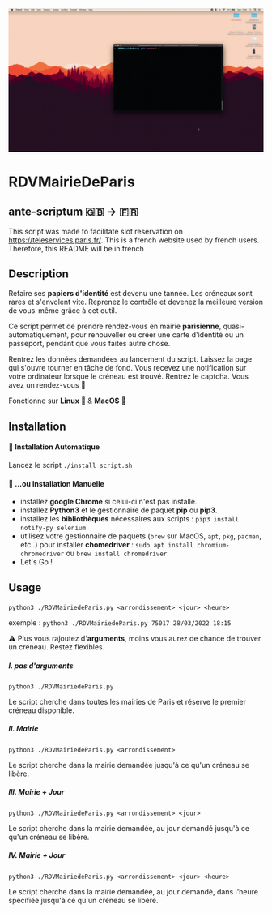 <p align="center">
<img src="./medias/Mairie.gif" width="800" >
</p>
  
# RDVMairieDeParis 

## ante-scriptum 🇬🇧 -> 🇫🇷
This script was made to facilitate slot reservation on https://teleservices.paris.fr/. This is a french website used by french users. Therefore, this README will be in french

## Description

Refaire ses **papiers d'identité** est devenu une tannée. Les créneaux sont rares et s'envolent vite. 
Reprenez le contrôle et devenez la meilleure version de vous-même grâce à cet outil.

Ce script permet de prendre rendez-vous en mairie **parisienne**, quasi-automatiquement, pour renouveller ou créer une carte d'identité ou un passeport, pendant que vous faites autre chose.

Rentrez les données demandées au lancement du script. Laissez la page qui s'ouvre tourner en tâche de fond. Vous recevez une notification sur votre ordinateur lorsque le créneau est trouvé. Rentrez le captcha. 
Vous avez un rendez-vous 🤝

Fonctionne sur **Linux** 🐧 & **MacOS** 🍏

## Installation

#### 🚀 Installation Automatique
Lancez le script `./install_script.sh`

#### 💪 ...ou Installation Manuelle
 * installez **google Chrome** si celui-ci n'est pas installé.
 * installez **Python3** et le gestionnaire de paquet **pip** ou **pip3**.
 * installez les **bibliothèques** nécessaires aux scripts : `pip3 install notify-py selenium`
* utilisez votre gestionnaire de paquets (`brew` sur MacOS, `apt`, `pkg`, `pacman`, etc..) pour installer **chomedriver** : `sudo apt install chromium-chromedriver` ou `brew install chromedriver`
* Let's Go !

## Usage

`python3 ./RDVMairiedeParis.py <arrondissement> <jour> <heure>`

exemple : 
`python3 ./RDVMairiedeParis.py 75017 28/03/2022 18:15`

⚠️  Plus vous rajoutez d'**arguments**, moins vous aurez de chance de trouver un créneau. Restez flexibles.

##### I. pas d'arguments

`python3 ./RDVMairiedeParis.py`

Le script cherche dans toutes les mairies de Paris et réserve le premier créneau disponible.

##### II. Mairie

`python3 ./RDVMairiedeParis.py <arrondissement>`

Le script cherche dans la mairie demandée jusqu'à ce qu'un créneau se libère.

##### III. Mairie + Jour

`python3 ./RDVMairiedeParis.py <arrondissement> <jour>`

Le script cherche dans la mairie demandée, au jour demandé jusqu'à ce qu'un créneau se libère.


##### IV. Mairie + Jour

`python3 ./RDVMairiedeParis.py <arrondissement> <jour> <heure>`

Le script cherche dans la mairie demandée, au jour demandé, dans l'heure spécifiée jusqu'à ce qu'un créneau se libère.

